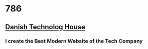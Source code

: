 # 786 
## [Danish Technolog House](https://danishtechnologyhouse.vercel.app/)

### I create the Best Modern Website of the Tech Company